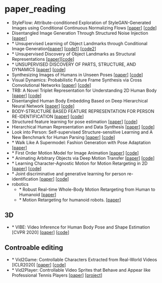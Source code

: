 # paper_reading
- StyleFlow: Attribute-conditioned Exploration of StyleGAN-Generated Images using Conditional Continuous Normalizing Flows [[paper](https://arxiv.org/pdf/2008.02401.pdf)] [[code](https://github.com/RameenAbdal/StyleFlow)]
- Disentangled Image Generation Through Structured Noise Injection [[paper](https://openaccess.thecvf.com/content_CVPR_2020/papers/Alharbi_Disentangled_Image_Generation_Through_Structured_Noise_Injection_CVPR_2020_paper.pdf)]
- \* Unsupervised Learning of Object Landmarks through Conditional Image Generation[[paper](https://arxiv.org/pdf/1806.07823.pdf)] [[code1](https://github.com/tomasjakab/imm)] [[code2](https://github.com/hqng/imm-pytorch)]
- \* Unsupervised Discovery of Object Landmarks as Structural Representations [[paper](https://arxiv.org/abs/1804.04412)][[code](https://github.com/YutingZhang/lmdis-rep)]
- \* UNSUPERVISED DISCOVERY OF PARTS, STRUCTURE, AND DYNAMICS [[paper](https://openreview.net/pdf?id=rJe10iC5K7)] [[code](https://github.com/zhenjia-xu/psd)]
- Synthesizing Images of Humans in Unseen Poses [[paper](https://openaccess.thecvf.com/content_cvpr_2018/papers/Balakrishnan_Synthesizing_Images_of_CVPR_2018_paper.pdf)] [[code](https://github.com/balakg/posewarp-cvpr2018)]
- Visual Dynamics: Probabilistic Future Frame Synthesis via Cross Convolutional Networks [[paper](https://arxiv.org/abs/1607.02586)] [[code](https://github.com/tfxue/visual-dynamics)]
- TRB: A Novel Triplet Representation for Understanding 2D Human Body [[paper](https://arxiv.org/abs/1910.11535)] [[code]()]
- Disentangled Human Body Embedding Based on Deep Hierarchical Neural Network [[paper](https://arxiv.org/pdf/1905.05622.pdf)] [[code](https://github.com/Juyong/DHNN_BodyRepresentation)]
- BODY-STRUCTURE BASED FEATURE REPRESENTATION FOR PERSON RE-IDENTIFICATION [[paper](http://charliememory.github.io/pdf/ICASSP15_Body-structure_based_feature_representation_for_person_re-identification.pdf)] [[code]()]
- Structured feature learning for pose estimation [[paper](https://static.aminer.cn/upload/pdf/program/573696026e3b12023e515ded_0.pdf)] [[code](https://github.com/chuxiaoselena/StructuredFeature)]
- Hierarchical Human Representation and Data Synthesis [[paper](https://arxiv.org/pdf/2006.07778.pdf)] [[code](https://github.com/Nicholasli1995/EvoSkeleton)]
- Look into Person: Self-supervised Structure-sensitive Learning and A New Benchmark for Human Parsing [[paper](https://openaccess.thecvf.com/content_cvpr_2017/papers/Gong_Look_Into_Person_CVPR_2017_paper.pdf)] [[code](https://github.com/Engineering-Course/LIP_SSL)]
- \* Walk Like A Supermodel: Fashion Generation with Pose Adaptation [[paper](https://sites.google.com/view/eccvfashion/papers)]
- \* First Order Motion Model for Image Animation [[paper](https://arxiv.org/abs/2003.00196)] [[code](https://github.com/AliaksandrSiarohin/first-order-model)]
- \* Animating Arbitrary Objects via Deep Motion Transfer [[paper](https://arxiv.org/abs/1812.08861)] [[code](https://github.com/AliaksandrSiarohin/monkey-net)]
- \* Learning Character-Agnostic Motion for Motion Retargeting in 2D [[paper](https://arxiv.org/abs/1905.01680)] [[code](https://github.com/ChrisWu1997/2D-Motion-Retargeting)]
- \* Joint discriminative and generative learning for person re-identification [[paper](https://arxiv.org/abs/1904.07223)] [[code](https://github.com/NVlabs/DG-Net)]
- robotics
  - \* Robust Real-time Whole-Body Motion Retargeting from Human to Humanoid [[paper](https://hal.archives-ouvertes.fr/hal-01895145/file/_LARGE__bf_Robust_Real_time_Whole_Body_Motion_Retargeting____from_Human_to_Humanoid.pdf)]
  - \* Motion Retargeting for humanoid robots. [[paper](https://staff.aist.go.jp/e.yoshida/papers/Ayusawa-Retargeting-2017TRO.pdf)]
 ## 3D
 - \* VIBE: Video Inference for Human Body Pose and Shape Estimation [CVPR 2020] [[paper](https://arxiv.org/abs/1912.05656)] [[code](https://github.com/mkocabas/VIBE)]
 
 ## Controable editing
 - \* Vid2Game: Controllable Characters Extracted from Real-World Videos [ICLR2020] [[paper](https://openreview.net/forum?id=SkxBUpEKwH)] [[code]()]
 - \* Vid2Player: Controllable Video Sprites that Behave and Appear like Professional Tennis Players [[paper](https://arxiv.org/abs/2008.04524)] [[project](https://cs.stanford.edu/~haotianz/research/vid2player/)]
  
